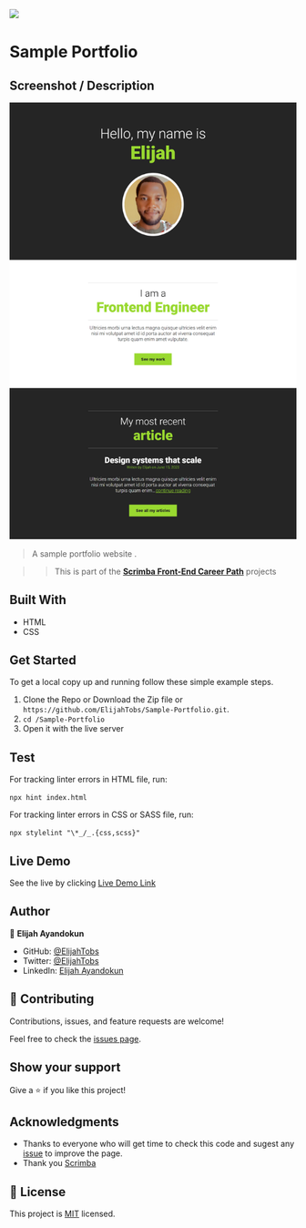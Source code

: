 
![](https://img.shields.io/badge/Scrimba-Front--End--Career--Path-blue)

# Sample Portfolio

## Screenshot / Description

![image](img/screencapture.png)

> A sample portfolio website .

>> This is part of the [**Scrimba Front-End Career Path**](https://scrimba.com/learn/frontend) projects

## Built With

- HTML
- CSS

## Get Started

To get a local copy up and running follow these simple example steps.

1. Clone the Repo or Download the Zip file or ``` https://github.com/ElijahTobs/Sample-Portfolio.git ```.
2. ``` cd /Sample-Portfolio ```
3. Open it with the live server

## Test

<!-- For tracking linter errors locally you need to follow these steps: -->

<!-- After cloning the project you need to run these commands

``` npm install ```  
`` This command will download all the dependancies of the project `` -->

For tracking linter errors in HTML file, run:

``` npx hint index.html ```

For tracking linter errors in CSS or SASS file, run:

``` npx stylelint "\*_/_.{css,scss}" ```

<!-- And For tracking linter errors in JavaScript file, run:

``` npx eslint index.js ``` -->

## Live Demo

See the live by clicking [Live Demo Link](https://elijah-sample-portfolio.vercel.app/)

## Author

👤 **Elijah Ayandokun**

- GitHub: [@ElijahTobs](https://github.com/ElijahTobs)
- Twitter: [@ElijahTobs](https://twitter.com/elijahDevinci)
- LinkedIn: [Elijah Ayandokun](https://www.linkedin.com/in/elijahayandokun/)

## 🤝 Contributing

Contributions, issues, and feature requests are welcome!

Feel free to check the [issues page](https://github.com/ElijahTobs/Sample-Portfolio/issues/).

## Show your support

Give a ⭐️ if you like this project!

## Acknowledgments

- Thanks to everyone who will get time to check this code and sugest any [issue](https://github.com/ElijahTobs/Sample-Portfolio/issues) to improve the page.
- Thank you [Scrimba](https://www.scrimba.com/)

## 📝 License

This project is [MIT](./MIT.md) licensed.